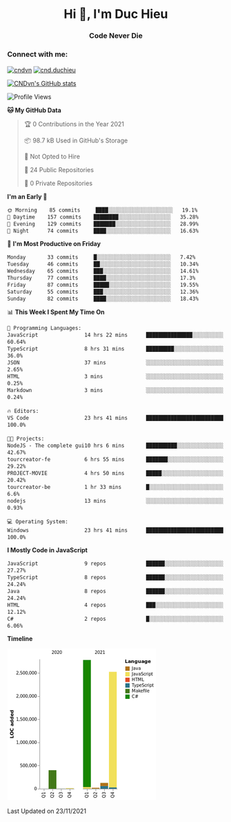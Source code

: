 <h1 align="center">Hi 👋, I'm Duc Hieu</h1>
<h3 align="center">Code Never Die</h3>

<h3 align="left">Connect with me:</h3>
<p align="left">
<a href="https://linkedin.com/in/cndvn" target="blank"><img align="center" src="https://img.shields.io/badge/LinkedIn-0077B5?style=for-the-badge&logo=linkedin&logoColor=white" alt="cndvn"/></a>
<a href="https://fb.com/cnd.duchieu" target="blank"><img align="center" src="https://img.shields.io/badge/Facebook-1877F2?style=for-the-badge&logo=facebook&logoColor=white" alt="cnd.duchieu"/></a>
</p>

[![CNDvn's GitHub stats](https://github-readme-stats.vercel.app/api?username=cndvn)](https://github.com/anuraghazra/github-readme-stats)

<!--START_SECTION:waka-->
![Profile Views](http://img.shields.io/badge/Profile%20Views-0-blue)

**🐱 My GitHub Data** 

> 🏆 0 Contributions in the Year 2021
 > 
> 📦 98.7 kB Used in GitHub's Storage 
 > 
> 🚫 Not Opted to Hire
 > 
> 📜 24 Public Repositories 
 > 
> 🔑 0 Private Repositories  
 > 
**I'm an Early 🐤** 

```text
🌞 Morning    85 commits     ████░░░░░░░░░░░░░░░░░░░░░   19.1% 
🌆 Daytime    157 commits    ████████░░░░░░░░░░░░░░░░░   35.28% 
🌃 Evening    129 commits    ███████░░░░░░░░░░░░░░░░░░   28.99% 
🌙 Night      74 commits     ████░░░░░░░░░░░░░░░░░░░░░   16.63%

```
📅 **I'm Most Productive on Friday** 

```text
Monday       33 commits     █░░░░░░░░░░░░░░░░░░░░░░░░   7.42% 
Tuesday      46 commits     ██░░░░░░░░░░░░░░░░░░░░░░░   10.34% 
Wednesday    65 commits     ███░░░░░░░░░░░░░░░░░░░░░░   14.61% 
Thursday     77 commits     ████░░░░░░░░░░░░░░░░░░░░░   17.3% 
Friday       87 commits     █████░░░░░░░░░░░░░░░░░░░░   19.55% 
Saturday     55 commits     ███░░░░░░░░░░░░░░░░░░░░░░   12.36% 
Sunday       82 commits     ████░░░░░░░░░░░░░░░░░░░░░   18.43%

```


📊 **This Week I Spent My Time On** 

```text
💬 Programming Languages: 
JavaScript               14 hrs 22 mins      ███████████████░░░░░░░░░░   60.64% 
TypeScript               8 hrs 31 mins       █████████░░░░░░░░░░░░░░░░   36.0% 
JSON                     37 mins             ░░░░░░░░░░░░░░░░░░░░░░░░░   2.65% 
HTML                     3 mins              ░░░░░░░░░░░░░░░░░░░░░░░░░   0.25% 
Markdown                 3 mins              ░░░░░░░░░░░░░░░░░░░░░░░░░   0.24%

🔥 Editors: 
VS Code                  23 hrs 41 mins      █████████████████████████   100.0%

🐱‍💻 Projects: 
NodeJS - The complete gui10 hrs 6 mins       ██████████░░░░░░░░░░░░░░░   42.67% 
tourcreator-fe           6 hrs 55 mins       ███████░░░░░░░░░░░░░░░░░░   29.22% 
PROJECT-MOVIE            4 hrs 50 mins       █████░░░░░░░░░░░░░░░░░░░░   20.42% 
tourcreator-be           1 hr 33 mins        █░░░░░░░░░░░░░░░░░░░░░░░░   6.6% 
nodejs                   13 mins             ░░░░░░░░░░░░░░░░░░░░░░░░░   0.93%

💻 Operating System: 
Windows                  23 hrs 41 mins      █████████████████████████   100.0%

```

**I Mostly Code in JavaScript** 

```text
JavaScript               9 repos             ██████░░░░░░░░░░░░░░░░░░░   27.27% 
TypeScript               8 repos             ██████░░░░░░░░░░░░░░░░░░░   24.24% 
Java                     8 repos             ██████░░░░░░░░░░░░░░░░░░░   24.24% 
HTML                     4 repos             ███░░░░░░░░░░░░░░░░░░░░░░   12.12% 
C#                       2 repos             █░░░░░░░░░░░░░░░░░░░░░░░░   6.06%

```


**Timeline**

![Chart not found](https://raw.githubusercontent.com/CNDvn/CNDvn/main/charts/bar_graph.png) 


 Last Updated on 23/11/2021
<!--END_SECTION:waka-->
